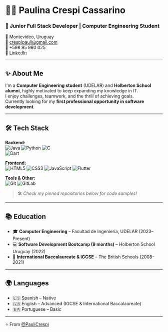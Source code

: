 # 👩‍💻 Paulina Crespi Cassarino

### 🚀 Junior Full Stack Developer | Computer Engineering Student

📍 Montevideo, Uruguay  
📧 [crespipauli@gmail.com](mailto:crespipauli@gmail.com)  
📱 +598 95 980 025  
💼 [LinkedIn](https://www.linkedin.com/in/paulina-crespi-abb720230/) 

---

## ✨ About Me

I'm a **Computer Engineering student** (UDELAR) and **Holberton School alumni**, highly motivated to keep expanding my knowledge in IT.  
I enjoy challenges, teamwork, and the thrill of achieving goals.  
Currently looking for my **first professional opportunity in software development**.  

---

## 🛠️ Tech Stack
**Backend:**  
![Java](https://img.shields.io/badge/Java-ED8B00?logo=openjdk&logoColor=white) 
![Python](https://img.shields.io/badge/Python-3776AB?logo=python&logoColor=white) 
![C](https://img.shields.io/badge/C-00599C?logo=c&logoColor=white)  
![Dart](https://img.shields.io/badge/Dart-0175C2?logo=dart&logoColor=white)  

**Frontend:**  
![HTML5](https://img.shields.io/badge/HTML5-E34F26?logo=html5&logoColor=white) 
![CSS3](https://img.shields.io/badge/CSS3-1572B6?logo=css3&logoColor=white) 
![JavaScript](https://img.shields.io/badge/JavaScript-F7DF1E?logo=javascript&logoColor=black) 
![Flutter](https://img.shields.io/badge/Flutter-02569B?logo=flutter&logoColor=white) 

**Tools & Other:**  
![Git](https://img.shields.io/badge/Git-F05032?logo=git&logoColor=white) 
![GitLab](https://img.shields.io/badge/GitLab-FC6D26?logo=gitlab&logoColor=white)  

> 🛠️ *Check my pinned repositories below for code samples!*  

---

## 📚 Education

- 🎓 **Computer Engineering** – Facultad de Ingeniería, UDELAR (2023–Present)  
- 💻 **Software Development Bootcamp (9 months)** – Holberton School Uruguay (2022)  
- 📖 **International Baccalaureate & IGCSE** – The British Schools (2008–2021)  

---

## 🌍 Languages

- 🇪🇸 Spanish – Native  
- 🇬🇧 English – Advanced (IGCSE & International Baccalaureate)  
- 🇧🇷 Portuguese – Basic  
  
---

⭐️ From [@PauliCrespi](https://gitlab.com/paulinacrespi)
